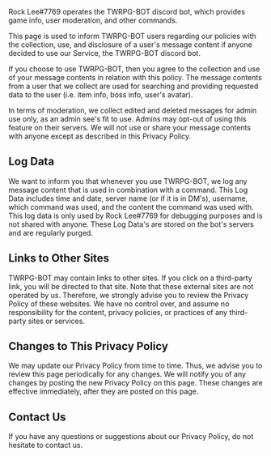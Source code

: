 Rock Lee#7769 operates the TWRPG-BOT discord bot, which provides game info, user moderation, and other commands.

This page is used to inform TWRPG-BOT users regarding our policies with the collection, use, and disclosure of a user's message content if anyone decided to use our Service, the TWRPG-BOT discord bot.

If you choose to use TWRPG-BOT, then you agree to the collection and use of your message contents in relation with this policy. The message contents from a user that we collect are used for searching and providing requested data to the user (i.e. item info, boss info, user's avatar). 

In terms of moderation, we collect edited and deleted messages for admin use only, as an admin see's fit to use. Admins may opt-out of using this feature on their servers. We will not use or share your message contents with anyone except as described in this Privacy Policy.

## Log Data
We want to inform you that whenever you use TWRPG-BOT, we log any message content that is used in combination with a command. This Log Data includes time and date, server name (or if it is in DM's), username, which command was used, and the content the command was used with. This log data is only used by Rock Lee#7769 for debugging purposes and is not shared with anyone. These Log Data's are stored on the bot's servers and are regularly purged.

## Links to Other Sites
TWRPG-BOT may contain links to other sites. If you click on a third-party link, you will be directed to that site. Note that these external sites are not operated by us. Therefore, we strongly advise you to review the Privacy Policy of these websites. We have no control over, and assume no responsibility for the content, privacy policies, or practices of any third-party sites or services.

## Changes to This Privacy Policy
We may update our Privacy Policy from time to time. Thus, we advise you to review this page periodically for any changes. We will notify you of any changes by posting the new Privacy Policy on this page. These changes are effective immediately, after they are posted on this page.

## Contact Us
If you have any questions or suggestions about our Privacy Policy, do not hesitate to contact us.